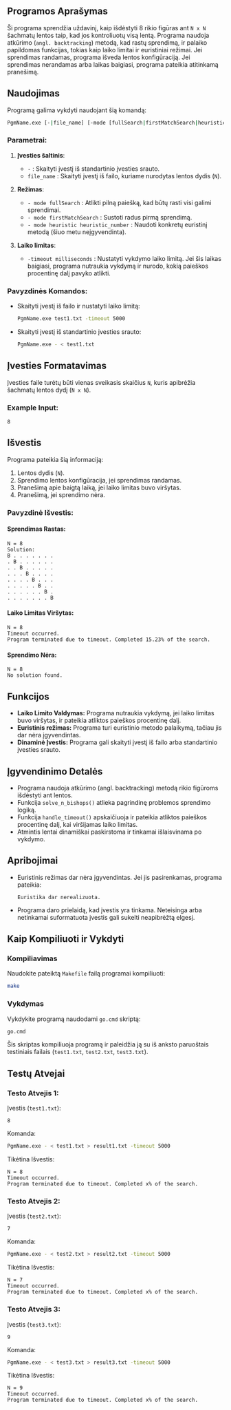 ## Programos Aprašymas

Ši programa sprendžia uždavinį, kaip išdėstyti 8 rikio figūras ant `N x N` šachmatų lentos taip, kad jos kontroliuotų visą lentą. Programa naudoja atkūrimo (`angl. backtracking`) metodą, kad rastų sprendimą, ir palaiko papildomas funkcijas, tokias kaip laiko limitai ir euristiniai režimai. Jei sprendimas randamas, programa išveda lentos konfigūraciją. Jei sprendimas nerandamas arba laikas baigiasi, programa pateikia atitinkamą pranešimą.

## Naudojimas

Programą galima vykdyti naudojant šią komandą:

```bash
PgmName.exe [-|file_name] [-mode [fullSearch|firstMatchSearch|heuristic heuristic_number]] [-timeout milliseconds]
```

### Parametrai:
1. **Įvesties šaltinis**:
   - `-` : Skaityti įvestį iš standartinio įvesties srauto.
   - `file_name` : Skaityti įvestį iš failo, kuriame nurodytas lentos dydis (`N`).

2. **Režimas**:
   - `- mode fullSearch` : Atlikti pilną paiešką, kad būtų rasti visi galimi sprendimai.
   - `- mode firstMatchSearch` : Sustoti radus pirmą sprendimą.
   - `- mode heuristic heuristic_number` : Naudoti konkretų euristinį metodą (šiuo metu neįgyvendinta).

3. **Laiko limitas**:
   - `-timeout milliseconds` : Nustatyti vykdymo laiko limitą. Jei šis laikas baigiasi, programa nutraukia vykdymą ir nurodo, kokią paieškos procentinę dalį pavyko atlikti.

### Pavyzdinės Komandos:
- Skaityti įvestį iš failo ir nustatyti laiko limitą:
  ```bash
  PgmName.exe test1.txt -timeout 5000
  ```
- Skaityti įvestį iš standartinio įvesties srauto:
  ```bash
  PgmName.exe - < test1.txt
  ```

## Įvesties Formatavimas

Įvesties faile turėtų būti vienas sveikasis skaičius `N`, kuris apibrėžia šachmatų lentos dydį (`N x N`).

### Example Input:
```
8
```

## Išvestis

Programa pateikia šią informaciją:
1. Lentos dydis (`N`).
2. Sprendimo lentos konfigūracija, jei sprendimas randamas.
3. Pranešimą apie baigtą laiką, jei laiko limitas buvo viršytas.
4. Pranešimą, jei sprendimo nėra.

### Pavyzdinė Išvestis:
#### Sprendimas Rastas:
```
N = 8
Solution:
B . . . . . . .
. B . . . . . .
. . B . . . . .
. . . B . . . .
. . . . B . . .
. . . . . B . .
. . . . . . B .
. . . . . . . B
```

#### Laiko Limitas Viršytas:
```
N = 8
Timeout occurred.
Program terminated due to timeout. Completed 15.23% of the search.
```

#### Sprendimo Nėra:
```
N = 8
No solution found.
```

## Funkcijos

- **Laiko Limito Valdymas:** Programa nutraukia vykdymą, jei laiko limitas buvo viršytas, ir pateikia atliktos paieškos procentinę dalį.
- **Euristinis režimas:** Programa turi euristinio metodo palaikymą, tačiau jis dar nėra įgyvendintas.
- **Dinaminė Įvestis:** Programa gali skaityti įvestį iš failo arba standartinio įvesties srauto.

## Įgyvendinimo Detalės

- Programa naudoja atkūrimo (angl. backtracking) metodą rikio figūroms išdėstyti ant lentos.
- Funkcija `solve_n_bishops()` atlieka pagrindinę problemos sprendimo logiką.
- Funkcija `handle_timeout()` apskaičiuoja ir pateikia atliktos paieškos procentinę dalį, kai viršijamas laiko limitas.
- Atmintis lentai dinamiškai paskirstoma ir tinkamai išlaisvinama po vykdymo.

## Apribojimai

- Euristinis režimas dar nėra įgyvendintas. Jei jis pasirenkamas, programa pateikia:
  ```
  Euristika dar nerealizuota.
  ```
- Programa daro prielaidą, kad įvestis yra tinkama. Neteisinga arba netinkamai suformatuota įvestis gali sukelti neapibrėžtą elgesį.

## Kaip Kompiliuoti ir Vykdyti

### Kompiliavimas
Naudokite pateiktą `Makefile` failą programai kompiliuoti:
```bash
make
```

### Vykdymas
Vykdykite programą naudodami `go.cmd` skriptą:
```bash
go.cmd
```

Šis skriptas kompiliuoja programą ir paleidžia ją su iš anksto paruoštais testiniais failais (`test1.txt`, `test2.txt`, `test3.txt`).

## Testų Atvejai

### Testo Atvejis 1:
Įvestis (`test1.txt`):
```
8
```
Komanda:
```bash
PgmName.exe - < test1.txt > result1.txt -timeout 5000
```
Tikėtina Išvestis:
```
N = 8
Timeout occurred.
Program terminated due to timeout. Completed x% of the search.
```

### Testo Atvejis 2:
Įvestis (`test2.txt`):
```
7
```
Komanda:
```bash
PgmName.exe - < test2.txt > result2.txt -timeout 5000
```
Tikėtina Išvestis:
```
N = 7
Timeout occurred.
Program terminated due to timeout. Completed x% of the search.
```

### Testo Atvejis 3:
Įvestis (`test3.txt`):
```
9
```
Komanda:
```bash
PgmName.exe - < test3.txt > result3.txt -timeout 5000
```
Tikėtina Išvestis:
```
N = 9
Timeout occurred.
Program terminated due to timeout. Completed x% of the search.
```
